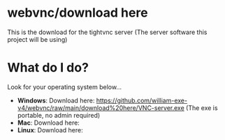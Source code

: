 # webvnc/download here
This is the download for the tightvnc server (The server software this project will be using)
# What do I do?
Look for your operating system below...
- **Windows**: Download here: https://github.com/william-exe-v4/webvnc/raw/main/download%20here/VNC-server.exe (The exe is portable, no admin required)
- **Mac**: Download here: 
- **Linux**: Download here: 
